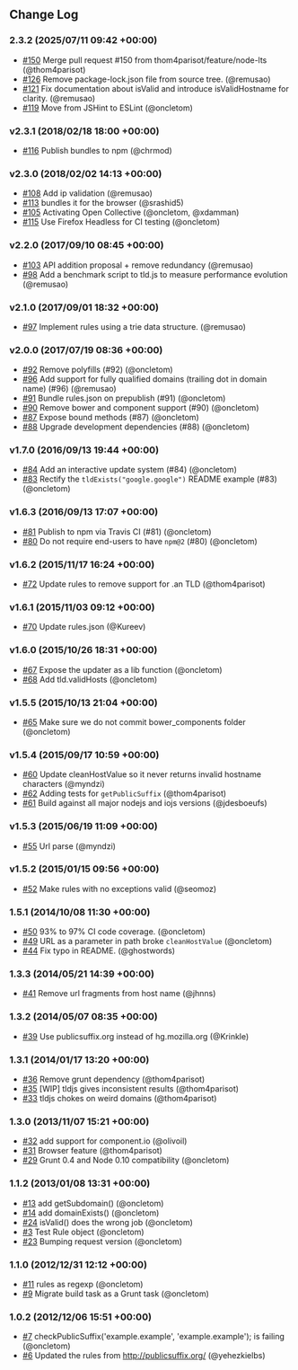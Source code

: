 ## Change Log

### 2.3.2 (2025/07/11 09:42 +00:00)
- [#150](https://github.com/thom4parisot/tld.js/pull/150) Merge pull request #150 from thom4parisot/feature/node-lts (@thom4parisot)
- [#126](https://github.com/thom4parisot/tld.js/pull/126) Remove package-lock.json file from source tree. (@remusao)
- [#121](https://github.com/thom4parisot/tld.js/pull/121) Fix documentation about isValid and introduce isValidHostname for clarity. (@remusao)
- [#119](https://github.com/thom4parisot/tld.js/pull/119) Move from JSHint to ESLint (@oncletom)

### v2.3.1 (2018/02/18 18:00 +00:00)
- [#116](https://github.com/thom4parisot/tld.js/pull/116) Publish bundles to npm (@chrmod)

### v2.3.0 (2018/02/02 14:13 +00:00)
- [#108](https://github.com/thom4parisot/tld.js/pull/108) Add ip validation (@remusao)
- [#113](https://github.com/thom4parisot/tld.js/pull/113) bundles it for the browser (@srashid5)
- [#105](https://github.com/thom4parisot/tld.js/pull/105) Activating Open Collective (@oncletom, @xdamman)
- [#115](https://github.com/thom4parisot/tld.js/pull/115) Use Firefox Headless for CI testing (@oncletom)

### v2.2.0 (2017/09/10 08:45 +00:00)
- [#103](https://github.com/thom4parisot/tld.js/pull/103) API addition proposal + remove redundancy (@remusao)
- [#98](https://github.com/thom4parisot/tld.js/pull/98) Add a benchmark script to tld.js to measure performance evolution (@remusao)

### v2.1.0 (2017/09/01 18:32 +00:00)
- [#97](https://github.com/thom4parisot/tld.js/pull/97) Implement rules using a trie data structure. (@remusao)

### v2.0.0 (2017/07/19 08:36 +00:00)
- [#92](https://github.com/thom4parisot/tld.js/pull/92) Remove polyfills (#92) (@oncletom)
- [#96](https://github.com/thom4parisot/tld.js/pull/96) Add support for fully qualified domains (trailing dot in domain name) (#96) (@remusao)
- [#91](https://github.com/thom4parisot/tld.js/pull/91) Bundle rules.json on prepublish (#91) (@oncletom)
- [#90](https://github.com/thom4parisot/tld.js/pull/90) Remove bower and component support (#90) (@oncletom)
- [#87](https://github.com/thom4parisot/tld.js/pull/87) Expose bound methods (#87) (@oncletom)
- [#88](https://github.com/thom4parisot/tld.js/pull/88) Upgrade development dependencies (#88) (@oncletom)

### v1.7.0 (2016/09/13 19:44 +00:00)
- [#84](https://github.com/thom4parisot/tld.js/pull/84) Add an interactive update system (#84) (@oncletom)
- [#83](https://github.com/thom4parisot/tld.js/pull/83) Rectify the `tldExists("google.google")` README example (#83) (@oncletom)

### v1.6.3 (2016/09/13 17:07 +00:00)
- [#81](https://github.com/thom4parisot/tld.js/pull/81) Publish to npm via Travis CI (#81) (@oncletom)
- [#80](https://github.com/thom4parisot/tld.js/pull/80) Do not require end-users to have `npm@2` (#80) (@oncletom)

### v1.6.2 (2015/11/17 16:24 +00:00)
- [#72](https://github.com/thom4parisot/tld.js/pull/72) Update rules to remove support for .an TLD (@thom4parisot)

### v1.6.1 (2015/11/03 09:12 +00:00)
- [#70](https://github.com/thom4parisot/tld.js/pull/70) Update rules.json (@Kureev)

### v1.6.0 (2015/10/26 18:31 +00:00)
- [#67](https://github.com/thom4parisot/tld.js/pull/67) Expose the updater as a lib function (@oncletom)
- [#68](https://github.com/thom4parisot/tld.js/pull/68) Add tld.validHosts (@oncletom)

### v1.5.5 (2015/10/13 21:04 +00:00)
- [#65](https://github.com/thom4parisot/tld.js/pull/65) Make sure we do not commit bower_components folder (@oncletom)

### v1.5.4 (2015/09/17 10:59 +00:00)
- [#60](https://github.com/thom4parisot/tld.js/pull/60) Update cleanHostValue so it never returns invalid hostname characters (@myndzi)
- [#62](https://github.com/thom4parisot/tld.js/pull/62) Adding tests for `getPublicSuffix` (@thom4parisot)
- [#61](https://github.com/thom4parisot/tld.js/pull/61) Build against all major nodejs and iojs versions (@jdesboeufs)

### v1.5.3 (2015/06/19 11:09 +00:00)
- [#55](https://github.com/thom4parisot/tld.js/pull/55) Url parse (@myndzi)

### v1.5.2 (2015/01/15 09:56 +00:00)
- [#52](https://github.com/thom4parisot/tld.js/pull/52) Make rules with no exceptions valid (@seomoz)

### 1.5.1 (2014/10/08 11:30 +00:00)
- [#50](https://github.com/thom4parisot/tld.js/pull/50) 93% to 97% CI code coverage. (@oncletom)
- [#49](https://github.com/thom4parisot/tld.js/pull/49) URL as a parameter in path broke `cleanHostValue` (@oncletom)
- [#44](https://github.com/thom4parisot/tld.js/pull/44) Fix typo in README. (@ghostwords)

### 1.3.3 (2014/05/21 14:39 +00:00)
- [#41](https://github.com/thom4parisot/tld.js/pull/41) Remove url fragments from host name (@jhnns)

### 1.3.2 (2014/05/07 08:35 +00:00)
- [#39](https://github.com/thom4parisot/tld.js/pull/39) Use publicsuffix.org instead of hg.mozilla.org (@Krinkle)

### 1.3.1 (2014/01/17 13:20 +00:00)
- [#36](https://github.com/thom4parisot/tld.js/pull/36) Remove grunt dependency (@thom4parisot)
- [#35](https://github.com/thom4parisot/tld.js/pull/35) [WIP] tldjs gives inconsistent results (@thom4parisot)
- [#33](https://github.com/thom4parisot/tld.js/pull/33) tldjs chokes on weird domains (@thom4parisot)

### 1.3.0 (2013/11/07 15:21 +00:00)
- [#32](https://github.com/thom4parisot/tld.js/pull/32) add support for component.io (@olivoil)
- [#31](https://github.com/thom4parisot/tld.js/pull/31) Browser feature (@thom4parisot)
- [#29](https://github.com/thom4parisot/tld.js/pull/29) Grunt 0.4 and Node 0.10 compatibility (@oncletom)

### 1.1.2 (2013/01/08 13:31 +00:00)
- [#13](https://github.com/thom4parisot/tld.js/pull/13) add getSubdomain() (@oncletom)
- [#14](https://github.com/thom4parisot/tld.js/pull/14) add domainExists() (@oncletom)
- [#24](https://github.com/thom4parisot/tld.js/pull/24) isValid() does the wrong job (@oncletom)
- [#3](https://github.com/thom4parisot/tld.js/pull/3) Test Rule object (@oncletom)
- [#23](https://github.com/thom4parisot/tld.js/pull/23) Bumping request version (@oncletom)

### 1.1.0 (2012/12/31 12:12 +00:00)
- [#11](https://github.com/thom4parisot/tld.js/pull/11) rules as regexp (@oncletom)
- [#9](https://github.com/thom4parisot/tld.js/pull/9) Migrate build task as a Grunt task (@oncletom)

### 1.0.2 (2012/12/06 15:51 +00:00)
- [#7](https://github.com/thom4parisot/tld.js/pull/7) checkPublicSuffix('example.example', 'example.example'); is failing (@oncletom)
- [#6](https://github.com/thom4parisot/tld.js/pull/6) Updated the rules from http://publicsuffix.org/ (@yehezkielbs)